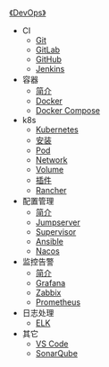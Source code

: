 [《DevOps》](index.md)

- CI
  - [Git](CI/Git.md)
  - [GitLab](CI/GitLab.md)
  - [GitHub](CI/GitHub.md)
  - [Jenkins](CI/Jenkins.md)
- 容器
  - [简介](容器/简介.md)
  - [Docker](容器/Docker.md)
  - [Docker Compose](容器/Docker-Compose.md)
- k8s
  - [Kubernetes](k8s/Kubernetes.md)
  - [安装](k8s/安装.md)
  - [Pod](k8s/Pod.md)
  - [Network](k8s/Network.md)
  - [Volume](k8s/Volume.md)
  - [插件](k8s/插件.md)
  - [Rancher](k8s/Rancher.md)
- 配置管理
  - [简介](配置管理/简介.md)
  - [Jumpserver](配置管理/Jumpserver.md)
  - [Supervisor](配置管理/Supervisor.md)
  - [Ansible](配置管理/Ansible.md)
  - [Nacos](配置管理/Nacos.md)
- 监控告警
  - [简介](监控告警/简介.md)
  - [Grafana](监控告警/Grafana.md)
  - [Zabbix](监控告警/Zabbix.md)
  - [Prometheus](监控告警/Prometheus.md)
- 日志处理
  - [ELK](日志处理/ELK.md)
- 其它
  - [VS Code](其它/VSCode.md)
  - [SonarQube](其它/SonarQube.md)
